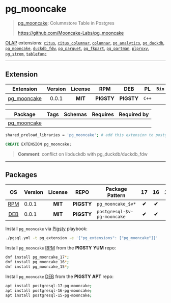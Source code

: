 # pg_mooncake


> [pg_mooncake](https://github.com/Mooncake-Labs/pg_mooncake): Columnstore Table in Postgres
>
> https://github.com/Mooncake-Labs/pg_mooncake





[OLAP](/olap) extensions: [`citus`](/citus), [`citus_columnar`](/citus_columnar), [`columnar`](/columnar), [`pg_analytics`](/pg_analytics), [`pg_duckdb`](/pg_duckdb), [`pg_mooncake`](/pg_mooncake), [`duckdb_fdw`](/duckdb_fdw), [`pg_parquet`](/pg_parquet), [`pg_fkpart`](/pg_fkpart), [`pg_partman`](/pg_partman), [`plproxy`](/plproxy), [`pg_strom`](/pg_strom), [`tablefunc`](/tablefunc)


-------
## Extension


| Extension | Version | License | RPM | DEB | PL | `Bin` | `LOAD` | `DYLIB` | `DDL` | `TRUST` | `RELOC` |
|-----------|:-------:|:-------:|:---:|:---:|:--:|:-----:|:------:|:-------:|:-----:|:-------:|:-------:|
| [pg_mooncake](https://github.com/Mooncake-Labs/pg_mooncake) | 0.0.1 | **<span class="tcblue">MIT</span>** | **<span class="tcwarn">PIGSTY</span>** | **<span class="tcwarn">PIGSTY</span>** | `C++` |  | <span class="tcred">❗</span> | <span class="tcblue">✔</span> | <span class="tcblue">✔</span> | <span class="tcwarn">✘</span> | <span class="tcwarn">✘</span> |



| Package | Tags | Schemas | Requires | Required by |
|---------|------|---------|----------|-------------|
| [pg_mooncake](/pg_mooncake) |  |  |  |  |



```bash
shared_preload_libraries = 'pg_mooncake'; # add this extension to postgresql.conf
```



```sql
CREATE EXTENSION pg_mooncake;
```
> **Comment**: conflict on libduckdb with pg_duckdb/duckdb_fdw
-----------


## Packages


| OS | Version | License | REPO | Package Pattern | 17 | 16 | 15 | 14 | 13 | 12 | Dependency |
|:--:|---------|:-------:|:----:|-----------------|:--:|:--:|:--:|:--:|:--:|:--:|------------|
| [RPM](/rpm) | 0.0.1 | **<span class="tcblue">MIT</span>** | **<span class="tcwarn">PIGSTY</span>** | `pg_mooncake_$v*` | **<span class="tcwarn">✔</span>** | **<span class="tcwarn">✔</span>** | **<span class="tcwarn">✔</span>** |  |  |  |  |
| [DEB](/deb) | 0.0.1 | **<span class="tcblue">MIT</span>** | **<span class="tcwarn">PIGSTY</span>** | `postgresql-$v-pg-mooncake` | **<span class="tcwarn">✔</span>** | **<span class="tcwarn">✔</span>** | **<span class="tcwarn">✔</span>** |  |  |  |  |



Install `pg_mooncake` via [Pigsty](https://pigsty.cc/docs/pgext/usage/install/) playbook:

```bash
./pgsql.yml -t pg_extension -e '{"pg_extensions": ["pg_mooncake"]}'
```


Install `pg_mooncake` [RPM](/rpm) from the **<span class="tcwarn">PIGSTY</span>** **YUM** repo:

```bash
dnf install pg_mooncake_17*;
dnf install pg_mooncake_16*;
dnf install pg_mooncake_15*;
```


Install `pg_mooncake` [DEB](/deb) from the **<span class="tcwarn">PIGSTY</span>** **APT** repo:

```bash
apt install postgresql-17-pg-mooncake;
apt install postgresql-16-pg-mooncake;
apt install postgresql-15-pg-mooncake;
```







